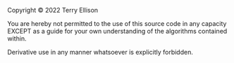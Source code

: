Copyright &#169; 2022 Terry Ellison

You are hereby not permitted to the use of this source code in any capacity EXCEPT as a guide for your own understanding of the algorithms contained within.

Derivative use in any manner whatsoever is explicitly forbidden.
